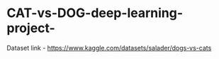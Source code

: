 # CAT-vs-DOG-deep-learning-project-

Dataset link - https://www.kaggle.com/datasets/salader/dogs-vs-cats
